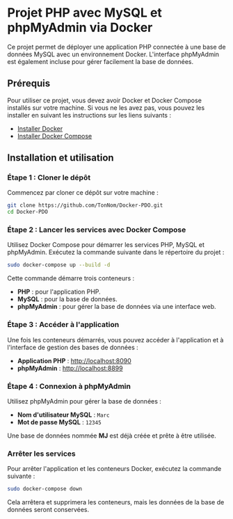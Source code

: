 # Projet PHP avec MySQL et phpMyAdmin via Docker

Ce projet permet de déployer une application PHP connectée à une base de données MySQL avec un environnement Docker. L'interface phpMyAdmin est également incluse pour gérer facilement la base de données.

## Prérequis

Pour utiliser ce projet, vous devez avoir Docker et Docker Compose installés sur votre machine. Si vous ne les avez pas, vous pouvez les installer en suivant les instructions sur les liens suivants :
- [Installer Docker](https://docs.docker.com/get-docker/)
- [Installer Docker Compose](https://docs.docker.com/compose/install/)

## Installation et utilisation

### Étape 1 : Cloner le dépôt

Commencez par cloner ce dépôt sur votre machine :

```bash
git clone https://github.com/TonNom/Docker-PDO.git
cd Docker-PDO
```

### Étape 2 : Lancer les services avec Docker Compose

Utilisez Docker Compose pour démarrer les services PHP, MySQL et phpMyAdmin. Exécutez la commande suivante dans le répertoire du projet :

```bash
sudo docker-compose up --build -d
```

Cette commande démarre trois conteneurs :

- **PHP** : pour l'application PHP.
- **MySQL** : pour la base de données.
- **phpMyAdmin** : pour gérer la base de données via une interface web.

### Étape 3 : Accéder à l'application

Une fois les conteneurs démarrés, vous pouvez accéder à l'application et à l'interface de gestion des bases de données :

- **Application PHP** : [http://localhost:8090](http://localhost:8090)
- **phpMyAdmin** : [http://localhost:8899](http://localhost:8899)

### Étape 4 : Connexion à phpMyAdmin

Utilisez phpMyAdmin pour gérer la base de données :

- **Nom d'utilisateur MySQL** : `Marc`
- **Mot de passe MySQL** : `12345`

Une base de données nommée **MJ** est déjà créée et prête à être utilisée.

### Arrêter les services

Pour arrêter l'application et les conteneurs Docker, exécutez la commande suivante :

```bash
sudo docker-compose down
```

Cela arrêtera et supprimera les conteneurs, mais les données de la base de données seront conservées.

